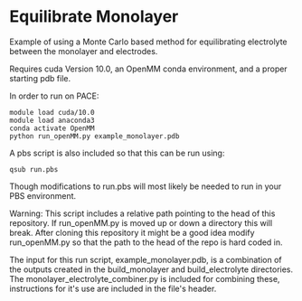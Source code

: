 # Equilibrate Monolayer
Example of using a Monte Carlo based method for equilibrating electrolyte between the monolayer and electrodes.

Requires cuda Version 10.0, an OpenMM conda environment, and a proper starting pdb file.

In order to run on PACE:
```
module load cuda/10.0
module load anaconda3
conda activate OpenMM
python run_openMM.py example_monolayer.pdb
```

A pbs script is also included so that this can be run using:
```
qsub run.pbs
```
Though modifications to run.pbs will most likely be needed to run in your PBS environment.

Warning: This script includes a relative path pointing to the head of this repository. If run_openMM.py is moved up or down a directory this will break. After cloning this repository it might be a good idea modify run_openMM.py so that the path to the head of the repo is hard coded in.

The input for this run script, example_monolayer.pdb, is a combination of the outputs created in the build_monolayer and build_electrolyte directories. The monolayer_electrolyte_combiner.py is included for combining these, instructions for it's use are included in the file's header.

